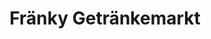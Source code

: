 ---
title: "Fränky Getränkemarkt"
url: /nuernberg/fraenky-getraenkemarkt-nordring/
shop: Getränke
---